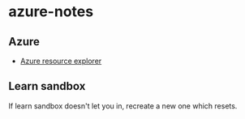# azure-notes

## Azure

* [Azure resource explorer](https://resources.azure.com/)

## Learn sandbox

If learn sandbox doesn't let you in, recreate a new one which resets. 
